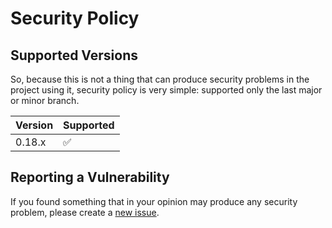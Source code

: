 # Security Policy

## Supported Versions

So, because this is not a thing that can produce security problems in the project using it,
security policy is very simple: supported only the last major or minor branch.

| Version | Supported          |
|---------| ------------------ |
| 0.18.x  | :white_check_mark: |

## Reporting a Vulnerability

If you found something that in your opinion may produce any security problem, please create a [new issue](https://github.com/DCOD-OpenSource/django-project-version/issues/new/).
